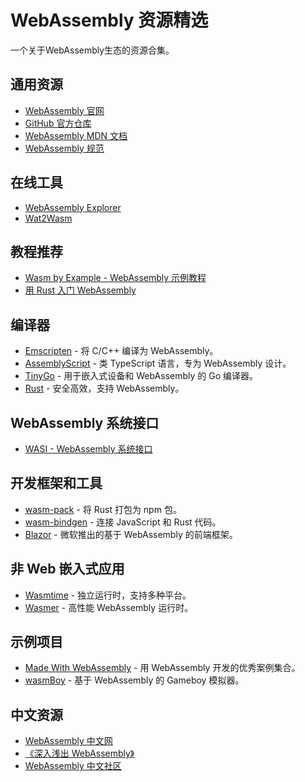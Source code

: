 # WebAssembly 资源精选

一个关于WebAssembly生态的资源合集。

## 通用资源
- [WebAssembly 官网](http://webassembly.org/)
- [GitHub 官方仓库](https://github.com/webassembly)
- [WebAssembly MDN 文档](https://developer.mozilla.org/zh-CN/docs/WebAssembly)
- [WebAssembly 规范](https://webassembly.github.io/spec/)

## 在线工具
- [WebAssembly Explorer](https://mbebenita.github.io/WasmExplorer/)
- [Wat2Wasm](https://cdn.rawgit.com/WebAssembly/wabt/fb986fbd/demo/wat2wasm/)

## 教程推荐
- [Wasm by Example - WebAssembly 示例教程](https://wasmbyexample.dev/)
- [用 Rust 入门 WebAssembly](https://aralroca.com/blog/first-steps-webassembly-rust)

## 编译器
- [Emscripten](http://kripken.github.io/emscripten-site/) - 将 C/C++ 编译为 WebAssembly。
- [AssemblyScript](https://github.com/AssemblyScript/assemblyscript) - 类 TypeScript 语言，专为 WebAssembly 设计。
- [TinyGo](https://github.com/aykevl/tinygo) - 用于嵌入式设备和 WebAssembly 的 Go 编译器。
- [Rust](https://www.rust-lang.org/) - 安全高效，支持 WebAssembly。

## WebAssembly 系统接口
- [WASI - WebAssembly 系统接口](https://wasi.dev/)

## 开发框架和工具
- [wasm-pack](https://github.com/rustwasm/wasm-pack) - 将 Rust 打包为 npm 包。
- [wasm-bindgen](https://github.com/rustwasm/wasm-bindgen) - 连接 JavaScript 和 Rust 代码。
- [Blazor](https://dotnet.microsoft.com/apps/aspnet/web-apps/client) - 微软推出的基于 WebAssembly 的前端框架。

## 非 Web 嵌入式应用
- [Wasmtime](https://github.com/bytecodealliance/wasmtime) - 独立运行时，支持多种平台。
- [Wasmer](https://github.com/wasmerio/wasmer) - 高性能 WebAssembly 运行时。

## 示例项目
- [Made With WebAssembly](https://madewithwebassembly.com/) - 用 WebAssembly 开发的优秀案例集合。
- [wasmBoy](https://github.com/torch2424/wasmBoy) - 基于 WebAssembly 的 Gameboy 模拟器。

## 中文资源
- [WebAssembly 中文网](http://webassembly.org.cn/)
- [《深入浅出 WebAssembly》](https://zhuanlan.zhihu.com/p/47577104)
- [WebAssembly 中文社区](https://www.w3ctech.com/category/18)
